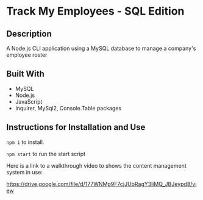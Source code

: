 # Track My Employees - SQL Edition

## Description

A Node.js CLI application using a MySQL database to manage a company's employee roster

## Built With

* MySQL
* Node.js
* JavaScript
* Inquirer, MySql2, Console.Table packages

## Instructions for Installation and Use

`npm i` to install.

`npm start` to run the start script

Here is a link to a walkthrough video to shows the content management system in use:

https://drive.google.com/file/d/177WNMp9F7cjJUbRagY3liMQ_JBJeypd8/view






